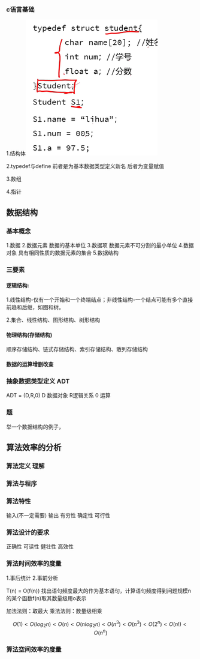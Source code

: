 ### c语言基础

1.结构体![1](../assets/数据结构/1.png)

2.typedef与define  前者是为基本数据类型定义新名 后者为变量赋值

3.数组

4.指针

## 数据结构

### 基本概念

1.数据 2.数据元素 数据的基本单位 3.数据项 数据元素不可分割的最小单位 4.数据对象 具有相同性质的数据元素的集合 5.数据结构

### 三要素

#### 逻辑结构:

1.线性结构-仅有一个开始和一个终端结点；非线性结构-一个结点可能有多个直接前趋和后继，如图和树。

2.集合、线性结构、图形结构、树形结构

#### 物理结构(存储结构)

顺序存储结构、链式存储结构、索引存储结构、散列存储结构

####  数据的运算增删改查

### 抽象数据类型定义 ADT

ADT = (D,R,0) D 数据对象 R逻辑关系 0 运算

### 题

举一个数据结构的例子，

## 算法效率的分析

### 算法定义 理解

### 算法与程序

### 算法特性

输入(不一定需要) 输出 有穷性 确定性 可行性

### 算法设计的要求

正确性 可读性 健壮性 高效性

### 算法时间效率的度量

1.事后统计 2.事前分析 

T(n) = O(f(n))  找出语句频度最大的作为基本语句，计算语句频度得到问题规模n 的某个函数f(n)取其数量级用o表示

加法法则：取最大 乘法法则：数量级相乘


$$
O(1)<O(log_2n)<O(n)<O(nlog_2n)<O(n^3)<O(n^3)<O(2^n)<O(n!)<O(n^n)
$$




### 算法空间效率的度量